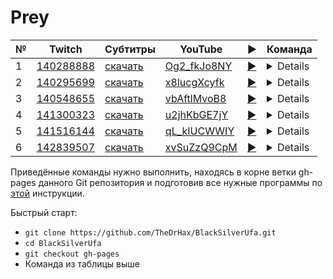 # Prey

| № | Twitch | Субтитры | YouTube | ▶ | Команда |
| --- | --- | --- | --- | --- | --- |
| 1 | [140288888](https://www.twitch.tv/videos/140288888) | [скачать](../chats/v140288888.ass) | [Og2_fkJo8NY](https://www.youtube.com/watch?v=Og2_fkJo8NY) | [▶](../src/player.html?v=Og2_fkJo8NY&s=140288888) | <details>`mpv --sub-file chats/v140288888.ass ytdl://Og2_fkJo8NY`</details> |
| 2 | [140295699](https://www.twitch.tv/videos/140295699) | [скачать](../chats/v140295699.ass) | [x8lucgXcyfk](https://www.youtube.com/watch?v=x8lucgXcyfk) | [▶](../src/player.html?v=x8lucgXcyfk&s=140295699) | <details>`mpv --sub-file chats/v140295699.ass ytdl://x8lucgXcyfk`</details> |
| 3 | [140548655](https://www.twitch.tv/videos/140548655) | [скачать](../chats/v140548655.ass) | [vbAftlMvoB8](https://www.youtube.com/watch?v=vbAftlMvoB8) | [▶](../src/player.html?v=vbAftlMvoB8&s=140548655) | <details>`mpv --sub-file chats/v140548655.ass ytdl://vbAftlMvoB8`</details> |
| 4 | [141300323](https://www.twitch.tv/videos/141300323) | [скачать](../chats/v141300323.ass) | [u2jhKbGE7jY](https://www.youtube.com/watch?v=u2jhKbGE7jY) | [▶](../src/player.html?v=u2jhKbGE7jY&s=141300323) | <details>`mpv --sub-file chats/v141300323.ass ytdl://u2jhKbGE7jY`</details> |
| 5 | [141516144](https://www.twitch.tv/videos/141516144) | [скачать](../chats/v141516144.ass) | [qL_kIUCWWIY](https://www.youtube.com/watch?v=qL_kIUCWWIY) | [▶](../src/player.html?v=qL_kIUCWWIY&s=141516144) | <details>`mpv --sub-file chats/v141516144.ass ytdl://qL_kIUCWWIY`</details> |
| 6 | [142839507](https://www.twitch.tv/videos/142839507) | [скачать](../chats/v142839507.ass) | [xvSuZzQ9CpM](https://www.youtube.com/watch?v=xvSuZzQ9CpM) | [▶](../src/player.html?v=xvSuZzQ9CpM&s=142839507) | <details>`mpv --sub-file chats/v142839507.ass ytdl://xvSuZzQ9CpM`</details> |

Приведённые команды нужно выполнить, находясь в корне ветки gh-pages данного Git репозитория и подготовив все нужные программы по [этой](../tutorials/watch-online.md) инструкции.

Быстрый старт:
* `git clone https://github.com/TheDrHax/BlackSilverUfa.git`
* `cd BlackSilverUfa`
* `git checkout gh-pages`
* Команда из таблицы выше

